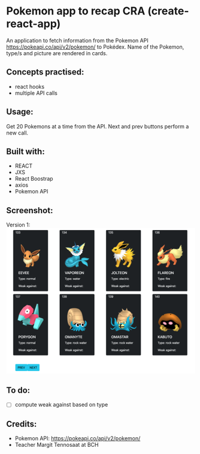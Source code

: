 # Pokemon app to recap CRA (create-react-app)

An application to fetch information from the Pokemon API https://pokeapi.co/api/v2/pokemon/ to Pokédex. Name of the Pokemon, type/s and picture are rendered in cards.

## Concepts practised:
- react hooks
- multiple API calls

## Usage:

Get 20 Pokemons at a time from the API. Next and prev buttons perform a new call.


## Built with:
- REACT
- JXS
- React Boostrap
- axios
- Pokemon API

## Screenshot:

Version 1:
![screenshot](screenshot.png?raw=true "Screenshot of the first version of Pokédex app")

## To do:
- [ ] compute weak against based on type

## Credits:
- Pokemon API: https://pokeapi.co/api/v2/pokemon/ 
- Teacher Margit Tennosaat at BCH
